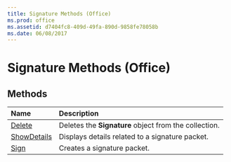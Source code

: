 ```yaml
---
title: Signature Methods (Office)
ms.prod: office
ms.assetid: d7404fc8-409d-49fa-890d-9858fe78058b
ms.date: 06/08/2017
---
```



# Signature Methods (Office)

## Methods



|**Name**|**Description**|
|:-----|:-----|
|[Delete](signature-delete-method-office.md)|Deletes the **Signature** object from the collection.|
|[ShowDetails](signature-showdetails-method-office.md)|Displays details related to a signature packet.|
|[Sign](signature-sign-method-office.md)|Creates a signature packet.|

